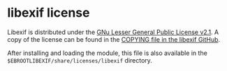 # libexif license

Libexif is distributed under the 
[GNu Lesser General Public License v2.1](https://www.gnu.org/licenses/old-licenses/lgpl-2.1.html).
A copy of the license can be found in the
[COPYING file in the libexif GitHub](https://github.com/libexif/libexif/blob/master/COPYING).

After installing and loading the module, this file is also available in the 
`$EBROOTLIBEXIF/share/licenses/libexif` directory.
